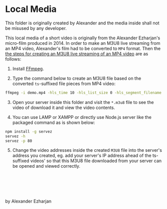 # Local Media

This folder is originally created by Alexander and the media inside shall not be misused by any developer.

This local media of a short video is originally from the Alexander Ezharjan's micro-film produced in 2014.
In order to make an M3U8 live streaming from an MP4 video, Alexander's film had to be converted to `MP4` format. 
Then the [the steps for creating an M3U8 live streaming of an MP4 video](https://www.cnblogs.com/ezhar/p/13399499.html) are as follows:

1. Install [FFmpeg](https://ffmpeg.org/).

2. Type the command below to create an M3U8 file based on the converted `ts`-suffixed file pieces from MP4 video:

```bat
ffmpeg -i demo.mp4 -hls_time 10 -hls_list_size 0 -hls_segment_filename ene_%05d.ts ene.m3u8
```
3. Open your server inside this folder and visit the `*.m3u8` file to see the video of download it and view the video contents.

4. You can use LAMP or XAMPP or directly use Node.js server like the packaged command as is shown below:
```bat
npm install -g servez
servez -h
servez -p 80
```

5. Change the video addresses inside the created `M3U8` file into the server's address you created, eg. add your server's IP address ahead of the ts-suffixed videos' so that this M3U8 file downloaded from your server can be opened and viewed correctly.

<br>
<br>
<br>
<br>

by Alexander Ezharjan

